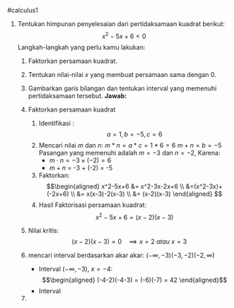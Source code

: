 #calculus1 

1. Tentukan himpunan penyelesaian dari pertidaksamaan kuadrat berikut: $$x^2-5x+6 < 0$$Langkah-langkah yang perlu kamu lakukan:
   1. Faktorkan persamaan kuadrat.
   2. Tentukan nilai-nilai $x$ yang membuat persamaan sama dengan 0.
   3. Gambarkan garis bilangan dan tentukan interval yang memenuhi pertidaksamaan tersebut.
	**Jawab:**
	1. Faktorkan persamaan kuadrat
	   1. Identifikasi : $$a=1, b=-5, c=6$$
	   2. Mencari nilai $m$ dan $n$:
	      $m * n = a * c = 1 * 6 = 6$
	      $m + n = b = -5$
	      Pasangan yang memenuhi adalah $m=-3$ dan $n = -2$, Karena:
	      - $m \cdot n = -3 \times (-2) = 6$
	      - $m + n$ = -3 + (-2) = -5
	   3. Faktorkan: $$\begin{aligned} 
	      x^2-5x+6 &= x^2-3x-2x+6 \\
	      &=(x^2-3x)+(-2x+6) \\
	      &= x(x-3)-2(x-3) \\
	      &= (x-2)(x-3)
	      \end{aligned}
	      $$
	   4. Hasil Faktorisasi persamaan kuadrat: $$x^2-5x+6 = (x-2)(x-3)$$
	2. Nilai kritis: $$(x-2)(x-3)=0 \ \ \ \implies x=2 \ atau \ x = 3$$
	3. mencari interval berdasarkan akar akar: $(-\infty, -3)(-3,-2)(-2, \infty)$
	   - Interval $(-\infty, -3)$, $x=-4$: $$\begin{aligned} 
	     (-4-2)(-4-3) = (-6)(-7) = 42
	     \end{aligned}$$
	   - Interval 
	     
	1. 